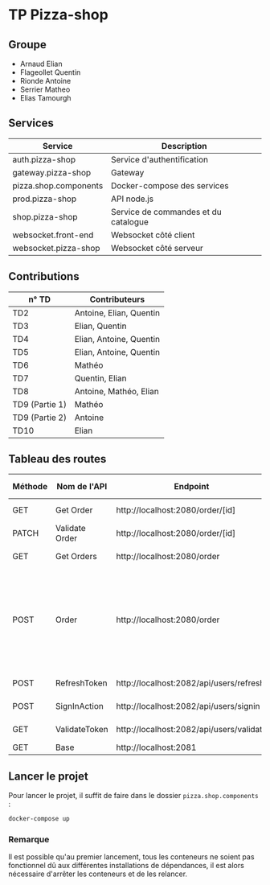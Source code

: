 # TP Pizza-shop


## Groupe
- Arnaud Elian
- Flageollet Quentin
- Rionde Antoine
- Serrier Matheo
- Elias Tamourgh

## Services

| Service               | Description                          |
|-----------------------|--------------------------------------|
| auth.pizza-shop       | Service d'authentification           |
| gateway.pizza-shop    | Gateway                              |
| pizza.shop.components | Docker-compose des services          |
| prod.pizza-shop       | API node.js                          |
| shop.pizza-shop       | Service de commandes et du catalogue |
| websocket.front-end   | Websocket côté client                |
| websocket.pizza-shop  | Websocket côté serveur               |


## Contributions 

| n° TD          | Contributeurs           |
|----------------|-------------------------|
| TD2            | Antoine, Elian, Quentin |
| TD3            | Elian, Quentin          |
| TD4            | Elian, Antoine, Quentin |
| TD5            | Elian, Antoine, Quentin |
| TD6            | Mathéo                  |
| TD7            | Quentin, Elian          |
| TD8            | Antoine, Mathéo, Elian  |
| TD9 (Partie 1) | Mathéo                  |
| TD9 (Partie 2) | Antoine                 |
| TD10           | Elian                   |

## Tableau des routes

| Méthode | Nom de l'API   | Endpoint                                 | Autorisation | Type de contenu | Paramètres                                                                                   |
|---------|----------------|------------------------------------------|--------------|-----------------|----------------------------------------------------------------------------------------------|
| GET     | Get Order      | http://localhost:2080/order/[id]         | Bearer Token | -               | -                                                                                            |
| PATCH   | Validate Order | http://localhost:2080/order/[id]         | Bearer Token | -               | -                                                                                            |
| GET     | Get Orders     | http://localhost:2080/order              | Bearer Token | -               | -                                                                                            |
| POST    | Order          | http://localhost:2080/order              | Bearer Token | form-data       | date, livraisonType, delay, clientMail, items[0][number], items[0][size], items[0][quantity] |
| POST    | RefreshToken   | http://localhost:2082/api/users/refresh  | Bearer Token | -               | -                                                                                            |
| POST    | SignInAction   | http://localhost:2082/api/users/signin   | Basic Auth   | -               | Username, Password                                                                           |
| GET     | ValidateToken  | http://localhost:2082/api/users/validate | Bearer Token | -               | -                                                                                            |
| GET     | Base           | http://localhost:2081                    | -            | -               | -                                                                                            |

## Lancer le projet

Pour lancer le projet, il suffit de faire dans le dossier `pizza.shop.components` :
```bash
docker-compose up
```

### Remarque

Il est possible qu'au premier lancement, tous les conteneurs ne soient pas fonctionnel
dû aux différentes installations de dépendances, il est alors nécessaire d'arrêter les conteneurs
et de les relancer.